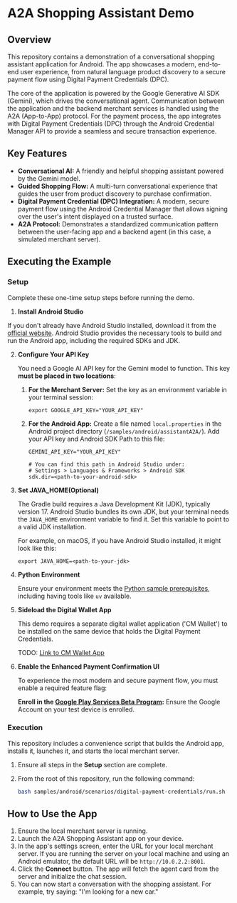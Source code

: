 # A2A Shopping Assistant Demo

## Overview

This repository contains a demonstration of a conversational shopping assistant application for Android. The app showcases a modern, end-to-end user experience,
from natural language product discovery to a secure payment flow using Digital
Payment Credentials (DPC).

The core of the application is powered by the Google Generative AI SDK (Gemini),
 which drives the conversational agent. Communication between the application
 and the backend merchant services is handled using the A2A (App-to-App)
 protocol. For the payment process, the app integrates with Digital Payment
 Credentials (DPC) through the Android Credential Manager API to provide a
 seamless and secure transaction experience.

## Key Features

-   **Conversational AI:** A friendly and helpful shopping assistant powered by
 the Gemini model.
-   **Guided Shopping Flow:** A multi-turn conversational experience that
guides the user from product discovery to purchase confirmation.
-   **Digital Payment Credential (DPC) Integration:** A modern, secure payment
 flow using the Android Credential Manager that allows signing over the user's intent displayed on a trusted surface.
-   **A2A Protocol:** Demonstrates a standardized communication pattern between
 the user-facing app and a backend agent (in this case, a simulated merchant
 server).

## Executing the Example

### Setup

Complete these one-time setup steps before running the demo.

1.  **Install Android Studio**

If you don't already have Android Studio installed, download it from the [official website](https://developer.android.com/studio). Android Studio provides the necessary tools to build and run the Android app, including the required SDKs and JDK.

2.  **Configure Your API Key**

    You need a Google AI API key for the Gemini model to function. This key **must be placed in two locations**:

    1.  **For the Merchant Server:** Set the key as an environment variable in your terminal session:
        ```shell
        export GOOGLE_API_KEY="YOUR_API_KEY"
        ```

    2.  **For the Android App:** Create a file named `local.properties` in the Android project directory (`/samples/android/assistantA2A/`). Add your API key and Android SDK Path to this file:
        ```properties
        GEMINI_API_KEY="YOUR_API_KEY"

        # You can find this path in Android Studio under:
        # Settings > Languages & Frameworks > Android SDK
        sdk.dir=<path-to-your-android-sdk>
        ```

3.  **Set JAVA_HOME(Optional)**

    The Gradle build requires a Java Development Kit (JDK), typically version 17. Android Studio bundles its own JDK, but your terminal needs the `JAVA_HOME` environment variable to find it. Set this variable to point to a valid JDK installation.

    For example, on macOS, if you have Android Studio installed, it might look like this:
    ```shell
    export JAVA_HOME=<path-to-your-jdk>
    ```

4.  **Python Environment**

    Ensure your environment meets the [Python sample prerequisites](http://github.com/payments-agentic-commerce/ap2/samples/python), including
     having tools like `uv` available.

5.  **Sideload the Digital Wallet App**

    This demo requires a separate digital wallet application ('CM Wallet')
    to be installed on the same device that holds the Digital Payment
    Credentials.

    TODO: [Link to CM Wallet App](https://drive.google.com/file/d/1N_mtKpyBARY_DPucdJqgmnXviOkmsYwP/view?usp=sharing)

6.  **Enable the Enhanced Payment Confirmation UI**

    To experience the most modern and secure payment flow, you must enable
    a required feature flag:

    **Enroll in the [Google Play Services Beta Program](https://developers.google.com/android/guides/beta-program):** Ensure the Google Account on your test
    device is enrolled.


### Execution

This repository includes a convenience script that builds the Android app,
installs it, launches it, and starts the local merchant server.

1.  Ensure all steps in the **Setup** section are complete.
2.  From the root of this repository, run the following command:

    ```bash
    bash samples/android/scenarios/digital-payment-credentials/run.sh
    ```


## How to Use the App

1.  Ensure the local merchant server is running.
2.  Launch the A2A Shopping Assistant app on your device.
3.  In the app's settings screen, enter the URL for your local merchant server.
 If you are running the server on your local machine and using an Android
 emulator, the default URL will be `http://10.0.2.2:8001`.
4.  Click the **Connect** button. The app will fetch the agent card from the
server and initialize the chat session.
5.  You can now start a conversation with the shopping assistant. For example,
try saying: "I'm looking for a new car."
